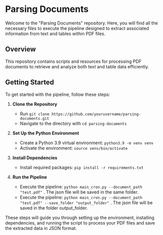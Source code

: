 # Parsing Documents

Welcome to the "Parsing Documents" repository. Here, you will find all the necessary files to execute the pipeline designed to extract associated information from text and tables within PDF files.

## Overview

This repository contains scripts and resources for processing PDF documents to retrieve and analyze both text and table data efficiently.

## Getting Started

To get started with the pipeline, follow these steps:

1. **Clone the Repository**
   - Run `git clone https://github.com/yourusername/parsing-documents.git`
   - Navigate to the directory with `cd parsing-documents`

2. **Set Up the Python Environment**
   - Create a Python 3.9 virtual environment: `python3.9 -m venv venv`
   - Activate the environment: `source venv/bin/activate` 

3. **Install Dependencies**
   - Install required packages: `pip install -r requirements.txt`

4. **Run the Pipeline**
   - Execute the pipeline: `python main_cron.py --document_path "test.pdf"` . The json file will be saved in the same folder.
   - Execute the pipeline: `python main_cron.py --document_path "test.pdf" --save_folder "output_folder"` . The json file will be saved in the folder output_folder.

These steps will guide you through setting up the environment, installing dependencies, and running the script to process your PDF files and save the extracted data in JSON format.
